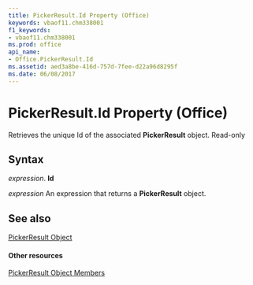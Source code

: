 ```yaml
---
title: PickerResult.Id Property (Office)
keywords: vbaof11.chm338001
f1_keywords:
- vbaof11.chm338001
ms.prod: office
api_name:
- Office.PickerResult.Id
ms.assetid: aed3a8be-416d-757d-7fee-d22a96d8295f
ms.date: 06/08/2017
---
```



# PickerResult.Id Property (Office)

Retrieves the unique Id of the associated  **PickerResult** object. Read-only


## Syntax

 _expression_. **Id**

 _expression_ An expression that returns a **PickerResult** object.


## See also


[PickerResult Object](pickerresult-object-office.md)
#### Other resources


[PickerResult Object Members](pickerresult-members-office.md)

